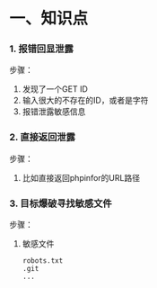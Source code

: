 # 一、知识点

### 1. 报错回显泄露

步骤：

1. 发现了一个GET ID
2. 输入很大的不存在的ID，或者是字符
3. 报错泄露敏感信息

### 2. 直接返回泄露

步骤：

1. 比如直接返回phpinfor的URL路径

### 3. 目标爆破寻找敏感文件

步骤：

1. 敏感文件

   ```
   robots.txt
   .git
   ...
   ```


